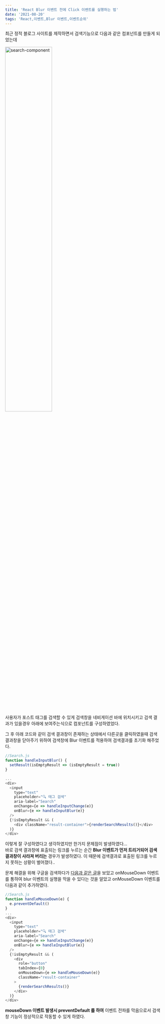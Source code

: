 ```yaml
---
title: 'React Blur 이벤트 전에 Click 이벤트를 실행하는 법'
date: '2021-08-20'
tags: 'React,이벤트,Blur 이벤트,이벤트순위'
---
```


최근 정적 블로그 사이트를 제작하면서 검색기능으로 다음과 같은 컴포넌트를 만들게 되었는데

<img width="55%" alt="search-component" src="https://user-images.githubusercontent.com/33706043/130780440-45f89cc6-d488-4557-a925-6b7d6b16ca58.png"></img>

사용자가 포스트 태그를 검색할 수 있게 검색창을 네비게이션 바에 위치시키고 검색 결과가 있을경우 아래에 보여주는식으로
컴포넌트를 구성하였었다.

그 후 아래 코드와 같이 검색 결과창이 존재하는 상태에서 다른곳을 클릭하였을때 검색결과창을 닫아주기 위하여 검색창에 Blur 이벤트를 적용하여 검색결과를 초기화 해주었다.

```js
//Search.js
function handleInputBlur() {
  setResult(isEmptyResult => (isEmptyResult = true))
}

...
<div>
  <input
    type="text"
    placeholder="🔍 태그 검색"
    aria-label="Search"
    onChange={e => handleInputChange(e)}
    onBlur={e => handleInputBlur(e)}
  />
  {!isEmptyResult && (
    <div className="result-container">{renderSearchResults()}</div>
  )}
</div>
```

이렇게 잘 구성하였다고 생각하였지만 한가지 문제점이 발생하였다...  
바로 검색 결과창에 표출되는 링크를 누르는 순간 **Blur 이벤트가 먼저 트리거되어 검색 결과창이 사라져 버리는** 경우가 발생하였다. 이 때문에 검색결과로 표출된 링크를 누르지 못하는 상황이 벌어졌다..

문제 해결을 위해 구글을 검색하다가 [다음과 같은 글](https://stackoverflow.com/questions/17769005/onclick-and-onblur-ordering-issue)을 보았고 onMouseDown 이벤트를 통하여 blur 이벤트의 실행을 막을 수 있다는 것을 알았고 onMouseDown 이벤트를 다음과 같이 추가하였다.

```js
//Search.js
function handleMouseDown(e) {
  e.preventDefault()
}
...
<div>
  <input
    type="text"
    placeholder="🔍 태그 검색"
    aria-label="Search"
    onChange={e => handleInputChange(e)}
    onBlur={e => handleInputBlur(e)}
  />
  {!isEmptyResult && (
    <div
      role="button"
      tabIndex={0}
      onMouseDown={e => handleMouseDown(e)}
      className="result-container"
    >
      {renderSearchResults()}
    </div>
  )}
</div>
```

**mouseDown 이벤트 발생시 preventDefault 를 하여** 이벤트 전파를 막음으로서 검색창 기능이 정상적으로 작동할 수 있게 하였다.
